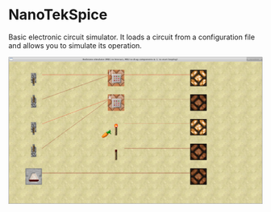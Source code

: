 # NanoTekSpice
Basic electronic circuit simulator. It loads a circuit from a configuration file and allows you to simulate its operation.

![Alt text](/NanoteckspiceScreenshot.png?raw=true "NanoTekSpice screenshot")
